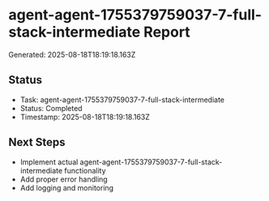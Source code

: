 # agent-agent-1755379759037-7-full-stack-intermediate Report

Generated: 2025-08-18T18:19:18.163Z

## Status
- Task: agent-agent-1755379759037-7-full-stack-intermediate
- Status: Completed
- Timestamp: 2025-08-18T18:19:18.163Z

## Next Steps
- Implement actual agent-agent-1755379759037-7-full-stack-intermediate functionality
- Add proper error handling
- Add logging and monitoring
